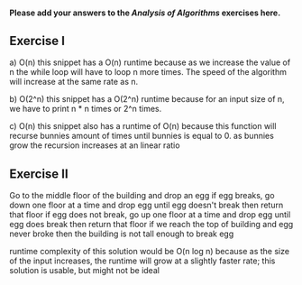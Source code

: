 #### Please add your answers to the ***Analysis of  Algorithms*** exercises here.

## Exercise I

a) O(n)
this snippet has a O(n) runtime because as we increase the value of n
the while loop will have to loop n more times. The speed of the algorithm will increase at the same rate as n. 


b) O(2^n)
this snippet has a O(2^n) runtime because for an input size of n, we have to print n * n times or 2^n times.


c) O(n)
this snippet also has a runtime of O(n) because this function will recurse bunnies amount of times until bunnies is equal to 0.
as bunnies grow the recursion increases at an linear ratio 

## Exercise II
Go to the middle floor of the building and drop an egg
if egg breaks, go down one floor at a time and drop egg until egg doesn't break then return that floor
if egg does not break, go up one floor at a time and drop egg until egg does break then return that floor
if we reach the top of building and egg never broke then the building is not tall enough to break egg 

runtime complexity of this solution would be O(n log n) because as the size of the input increases, the runtime will grow at a slightly faster rate; this solution is usable, but might not be ideal

